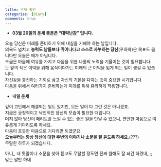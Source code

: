 ```yaml
---
title: 운세 확인
categories: [diary]
comments: true
---
```


+ **03월 26일의 운세 총운은 “대략난감” 입니다.**   
   
오늘 당신은 미래를 준비하기 위해 내실을 기해야 하는 날입니다.   
의욕도 넘치고 **능력도 남들보다 뛰어나다고 스스로 자부하는 당신**(푸하학)은 목표도 큽니다만 오늘은 때가 아닙니다.   
조금은 마음에 여유를 가지고 다음을 위한 나름의 노력을 기울이는 것이 필요합니다.   
눈 앞의 작은 이익을 위해 움직이다가는 미래의 큰 이익을 잃게 되는 일이 생길 수 있습니다.   
자신감을 충전하는 기회로 삼고 자신의 기본을 다지는 것이 중요한 시기입니다.   
다음을 위해서 여러가지 준비하는게 미래를 위해 유리하게 작용합니다.  
   
   
+ **내일 운세**   
   
깊이 고민해서 해결되는 일도 있지만, 모든 일이 다 그런 것은 아니겠죠.   
지금은 긍정적이고 낙천적인 당신의 모습이 필요한 때입니다.   
머지 않아 당신이 메리트를 느낄 수 있는 좋은 일을 만날 수 있으니, 편안한 마음으로 여유롭게 기다리도록 하세요.   
마음이 흐뭇한 마음으로 기다리면 되겠군요.   
**오늘부터는 항상 당신에 대한 주변의 이야기나 소문을 잘 듣도록 하세요.**(???)   
무탈한 하루가 되겠습니다.
   
아니,, 내 뒷말이나 소문을 찾아 듣고도 무탈할 정도면 진짜 뭘해도 잘 되긴 하겠네,,;;   
맞는 말만 하네
